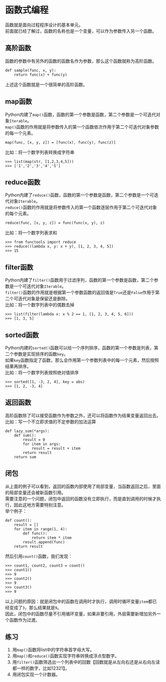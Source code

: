 # 函数式编程
函数就是面向过程程序设计的基本单元。    
前面就已经了解过，函数的名称也是一个变量，可以作为参数传入另一个函数。    

## 高阶函数
函数的参数中有另外的函数的函数名作为参数，那么这个函数就称为高阶函数。    

	def sample(func, x, y):
		return func(x) + func(y)

上述这个函数就是一个很简单的高阶函数。    

## map函数
Python内建了`map()`函数，函数的第一个参数是函数，第二个参数是一个可迭代对象`Iterable`。    
`map()`函数的作用就是将参数传入的第一个函数依次作用于第二个可迭代对象参数的每一个元素。    

	map(func, [x, y, z]) = [func(x), func(y), func(z)]

比如：将一个数字列表转换成字符串
	
	>>> list(map(str, [1,2,3,4,5]))
	>>> ['1','2','3','4','5']

## reduce函数
Python内建了`reduce()`函数，函数的第一个参数是函数，第二个参数是一个可迭代对象`Iterable`。    
`reduce()`函数的作用就是将参数传入的第一个函数逐层作用于第二个可迭代对象的每个元素。    

	reduce(func, [x, y, z]) = func(func(x, y), z)

比如：将一个数字列表求和

	>>> from functools import reduce
	>>> reduce((lambda x, y: x + y), [1, 2, 3, 4, 5])
	>>> 15

## filter函数
Python内建了`filter()`函数用于过滤序列，函数的第一个参数是函数，第二个参数是一个可迭代对象`Iterable`。    
`filter()`函数的作用就是根据第一个参数函数的返回值是`True`还是`False`作用于第二个可迭代对象是保留还是删除。     
比如：将一个数字列表中的偶数去掉    

	>>> list(filter(lambda x: x % 2 == 1, [1, 2, 3, 4, 5, 6]))
	>>> [1, 3, 5]

## sorted函数
Python内建的`sorted()`函数可以给一个序列排序，函数的第一个参数是列表，第二个参数是实现排序的函数`key`。    
如果`key`函数指定了函数，那么会作用第一个参数列表中的每一个元素，然后按照结果再排序。    
比如：将一个数字列表按照绝对值排序

	>>> sorted([1, -3, 2, 4], key = abs)
	>>> [1, 2, -3, 4]

## 返回函数
高阶函数除了可以接受函数作为参数之外，还可以将函数作为结果变量返回出去。    
比如：写一个不立即求值的不定参数的加法运算    

	def lazy_sum(*args):
		def sum():
			result = 0
			for item in args:
				result = result + item
			return result
		return sum

## 闭包
从上面的例子可以看到，返回的函数内部使用了局部变量，当函数返回之后，里面的局部变量还会被新函数引用。   
需要注意的一个问题，闭包中返回的函数没有立即执行，而是直到调用的时候才执行，因此这地方需要特别注意。    
举个例子：    

	def count():
		result = []
		for item in range(1, 4):
			def func():
				return item * item
			result.append(func)
		return result

然后引用`count()`函数，我们发现：

	>>> count1, count2, count3 = count()
	>>> count1()
	>>> 9
	>>> count2()
	>>> 9
	>>> count3()
	>>> 9

以上问题的原因：就是闭包中的函数在调用时才执行，调用时循环变量`item`都已经变成了`3`，那么结果就是`9`。    
因此，闭包中的函数尽量不引用循环变量，如果非要引用，外层需要新增加另外一个函数作为过渡。    

## 练习
1. 用`map()`函数将list中的字符串首字母大写。
2. 用`map()`和`reduce()`函数实现字符串转换成浮点型数字。
3. 用`filter()`函数筛选出一个列表中的回数【回数就是从左向右还是从右向左读都一样的数字，比如12321】。
4. 用闭包实现一个计数器。
